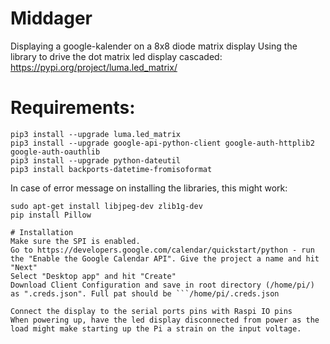 # Middager
Displaying a google-kalender on a 8x8 diode matrix display
Using the library to drive the dot matrix led display cascaded:
https://pypi.org/project/luma.led_matrix/


# Requirements:
```
pip3 install --upgrade luma.led_matrix
pip3 install --upgrade google-api-python-client google-auth-httplib2 google-auth-oauthlib
pip3 install --upgrade python-dateutil
pip3 install backports-datetime-fromisoformat
```
In case of error message on installing the libraries, this might work:
```
sudo apt-get install libjpeg-dev zlib1g-dev
pip install Pillow

# Installation
Make sure the SPI is enabled.
Go to https://developers.google.com/calendar/quickstart/python - run the "Enable the Google Calendar API". Give the project a name and hit "Next"
Select "Desktop app" and hit "Create"
Download Client Configuration and save in root directory (/home/pi/) as ".creds.json". Full pat should be ```/home/pi/.creds.json

Connect the display to the serial ports pins with Raspi IO pins
When powering up, have the led display disconnected from power as the load might make starting up the Pi a strain on the input voltage.
